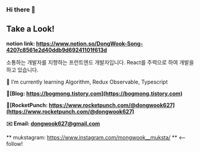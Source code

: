 ### Hi there 👋

## Take a Look!
**notion link: https://www.notion.so/DongWook-Song-4207c8561e2d40ddb9d69241101f613d**
<!--
**quino0627/quino0627** is a ✨ _special_ ✨ repository because its `README.md` (this file) appears on your GitHub profile.

Here are some ideas to get you started:

- 🔭 I’m currently working on ...
- 🌱 I’m currently learning ...
- 👯 I’m looking to collaborate on ...
- 🤔 I’m looking for help with ...
- 💬 Ask me about ...
- 📫 How to reach me: ...
- 😄 Pronouns: ...
- ⚡ Fun fact: ...
-->

소통하는 개발자를 지향하는 프런트엔드 개발자입니다. React를 주력으로 하여 개발을 하고 있습니다.

🌱 I’m currently learning Algorithm, Redux Observable, Typescript

**📔[Blog: https://bogmong.tistory.com](https://bogmong.tistory.com)**

**🚀[RocketPunch: https://www.rocketpunch.com/@dongwook627](https://www.rocketpunch.com/@dongwook627)**

**✉️ Email: dongwook627@gmail.com**

** mukstagram: https://www.instagram.com/mongwook__muksta/ ** <-- follow!
